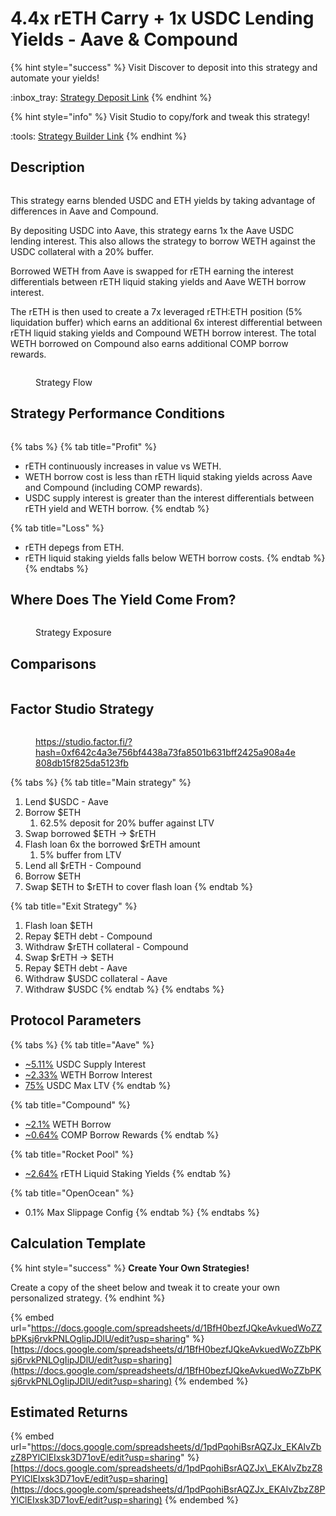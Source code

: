 # 4.4x rETH Carry + 1x USDC Lending Yields - Aave & Compound

{% hint style="success" %}
Visit Discover to deposit into this strategy and automate your yields!

:inbox\_tray: [Strategy Deposit Link](https://pro.factor.fi/strategies/0xf144C112Fd6Eb5a0C00ddAf0708B52420CB7a372)
{% endhint %}

{% hint style="info" %}
Visit Studio to copy/fork and tweak this strategy!

:tools: [Strategy Builder Link](https://studio.factor.fi/?hash=0xf642c4a3e756bf4438a73fa8501b631bff2425a908a4e808db15f825da5123fb)
{% endhint %}

## Description

<figure><img src="../../../../.gitbook/assets/4.4x rETH Carry + 1x USDC Lending.jpg" alt=""><figcaption></figcaption></figure>

This strategy earns blended USDC and ETH yields by taking advantage of differences in Aave and Compound.

By depositing USDC into Aave, this strategy earns 1x the Aave USDC lending interest. This also allows the strategy to borrow WETH against the USDC collateral with a 20% buffer.&#x20;

Borrowed WETH from Aave is swapped for rETH earning the interest differentials between rETH liquid staking yields and Aave WETH borrow interest.

The rETH is then used to create a 7x leveraged rETH:ETH position (5% liquidation buffer) which earns an additional 6x interest differential between rETH liquid staking yields and Compound WETH borrow interest. The total WETH borrowed on Compound also earns additional COMP borrow rewards.

<figure><img src="../../../../.gitbook/assets/4.4x rETH Carry + 1x USDC Lending Yields - Aave &#x26; Compound-Yield.jpg" alt=""><figcaption><p>Strategy Flow</p></figcaption></figure>

## Strategy Performance Conditions

<figure><img src="../../../../.gitbook/assets/4.4x rETH Carry + 1x USDC Lending Yields - Aave &#x26; Compound-Risks vs Returns (1).jpg" alt=""><figcaption></figcaption></figure>

{% tabs %}
{% tab title="Profit" %}
* rETH continuously increases in value vs WETH.
* WETH borrow cost is less than rETH liquid staking yields across Aave and Compound (including COMP rewards).
* USDC supply interest is greater than the interest differentials between rETH yield and WETH borrow.
{% endtab %}

{% tab title="Loss" %}
* rETH depegs from ETH.
* rETH liquid staking yields falls below WETH borrow costs.
{% endtab %}
{% endtabs %}

## Where Does The Yield Come From?

<figure><img src="../../../../.gitbook/assets/4.4x rETH Carry + 1x USDC Lending Yields - Aave &#x26; Compound-Exposure (Horizontal).jpg" alt=""><figcaption><p>Strategy Exposure</p></figcaption></figure>

## Comparisons

<figure><img src="../../../../.gitbook/assets/4.4x rETH Carry + 1x USDC Lending Yields - Aave &#x26; Compound-Comparison.jpg" alt=""><figcaption></figcaption></figure>

## Factor Studio Strategy

<figure><img src="../../../../.gitbook/assets/image (1) (1).png" alt=""><figcaption><p><a href="https://studio.factor.fi/?hash=0xf642c4a3e756bf4438a73fa8501b631bff2425a908a4e808db15f825da5123fb">https://studio.factor.fi/?hash=0xf642c4a3e756bf4438a73fa8501b631bff2425a908a4e808db15f825da5123fb</a></p></figcaption></figure>

{% tabs %}
{% tab title="Main strategy" %}
1. Lend $USDC - Aave
2. Borrow $ETH
   1. 62.5% deposit for 20% buffer against LTV
3. Swap borrowed $ETH → $rETH
4. Flash loan 6x the borrowed $rETH amount
   1. 5% buffer from LTV
5. Lend all $rETH - Compound
6. Borrow $ETH&#x20;
7. Swap $ETH to $rETH to cover flash loan
{% endtab %}

{% tab title="Exit Strategy" %}
1. Flash loan $ETH
2. Repay $ETH debt - Compound
3. Withdraw $rETH collateral - Compound
4. Swap $rETH → $ETH
5. Repay $ETH debt - Aave
6. Withdraw $USDC collateral - Aave
7. Withdraw $USDC
{% endtab %}
{% endtabs %}

## Protocol Parameters

{% tabs %}
{% tab title="Aave" %}
* [\~5.11%](https://app.aave.com/reserve-overview/?underlyingAsset=0xaf88d065e77c8cc2239327c5edb3a432268e5831\&marketName=proto_arbitrum_v3) USDC Supply Interest
* [\~2.33%](https://app.aave.com/reserve-overview/?underlyingAsset=0x82af49447d8a07e3bd95bd0d56f35241523fbab1\&marketName=proto_arbitrum_v3) WETH Borrow Interest
* [75%](https://app.aave.com/reserve-overview/?underlyingAsset=0xaf88d065e77c8cc2239327c5edb3a432268e5831\&marketName=proto_arbitrum_v3) USDC Max LTV
{% endtab %}

{% tab title="Compound" %}
* [\~2.1%](https://app.compound.finance/markets/weth-arb) WETH Borrow
* [\~0.64%](https://app.compound.finance/markets/weth-arb) COMP Borrow Rewards
{% endtab %}

{% tab title="Rocket Pool" %}
* [\~2.64%](https://rocketpool.net/) rETH Liquid Staking Yields
{% endtab %}

{% tab title="OpenOcean" %}
* 0.1% Max Slippage Config
{% endtab %}
{% endtabs %}

## Calculation Template

{% hint style="success" %}
**Create Your Own Strategies!**

Create a copy of the sheet below and tweak it to create your own personalized strategy.
{% endhint %}

{% embed url="https://docs.google.com/spreadsheets/d/1BfH0bezfJQkeAvkuedWoZZbPKsj6rvkPNLOgIipJDlU/edit?usp=sharing" %}
[https://docs.google.com/spreadsheets/d/1BfH0bezfJQkeAvkuedWoZZbPKsj6rvkPNLOgIipJDlU/edit?usp=sharing](https://docs.google.com/spreadsheets/d/1BfH0bezfJQkeAvkuedWoZZbPKsj6rvkPNLOgIipJDlU/edit?usp=sharing)
{% endembed %}

## Estimated Returns

{% embed url="https://docs.google.com/spreadsheets/d/1pdPqohiBsrAQZJx_EKAlvZbzZ8PYlClEIxsk3D71ovE/edit?usp=sharing" %}
[https://docs.google.com/spreadsheets/d/1pdPqohiBsrAQZJx\_EKAlvZbzZ8PYlClEIxsk3D71ovE/edit?usp=sharing](https://docs.google.com/spreadsheets/d/1pdPqohiBsrAQZJx_EKAlvZbzZ8PYlClEIxsk3D71ovE/edit?usp=sharing)
{% endembed %}
